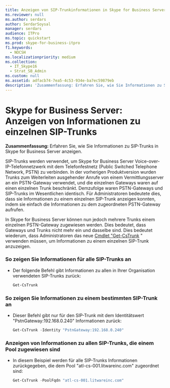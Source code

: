 ```yaml
---
title: Anzeigen von SIP-Trunkinformationen in Skype for Business Server
ms.reviewer: null
ms.author: serdars
author: SerdarSoysal
manager: serdars
audience: ITPro
ms.topic: quickstart
ms.prod: skype-for-business-itpro
f1.keywords:
  - NOCSH
ms.localizationpriority: medium
ms.collection:
  - IT_Skype16
  - Strat_SB_Admin
ms.custom: null
ms.assetid: adfacb74-7ea5-4c53-934e-ba7ec59879eb
description: 'Zusammenfassung: Erfahren Sie, wie Sie Informationen zu SIP-Trunks in Skype for Business Server anzeigen.'
---
```


# <a name="skype-for-business-server-view-information-about-individual-sip-trunks"></a>Skype for Business Server: Anzeigen von Informationen zu einzelnen SIP-Trunks 
 
**Zusammenfassung:** Erfahren Sie, wie Sie Informationen zu SIP-Trunks in Skype for Business Server anzeigen.
  
SIP-Trunks werden verwendet, um Skype for Business Server Voice-over-IP-Telefonnetzwerk mit dem Telefonfestnetz (Public Switched Telephone Network, PSTN) zu verbinden. In der vorherigen Produktversion wurden Trunks zum Weiterleiten ausgehender Anrufe von einem Vermittlungsserver an ein PSTN-Gateway verwendet, und die einzelnen Gateways waren auf einen einzelnen Trunk beschränkt. Demzufolge waren PSTN-Gateways und SIP-Trunks im Wesentlichen identisch. Für Administratoren bedeutete dies, dass sie Informationen zu einem einzelnen SIP-Trunk anzeigen konnten, indem sie einfach die Informationen zu dem zugeordneten PSTN-Gateway aufrufen.
  
In Skype for Business Server können nun jedoch mehrere Trunks einem einzelnen PSTN-Gateway zugewiesen werden. Dies bedeutet, dass Gateways und Trunks nicht mehr ein und dasselbe sind. Dies bedeutet wiederum, dass Administratoren das neue [Cmdlet "Get-CsTrunk](/powershell/module/skype/get-cstrunk) " verwenden müssen, um Informationen zu einem einzelnen SIP-Trunk anzuzeigen.
  
### <a name="to-view-information-for-all-your-sip-trunks"></a>So zeigen Sie Informationen für alle SIP-Trunks an

- Der folgende Befehl gibt Informationen zu allen in Ihrer Organisation verwendeten SIP-Trunks zurück:
    
  ```powershell
  Get-CsTrunk
  ```

### <a name="to-view-information-for-a-specific-sip-trunk"></a>So zeigen Sie Informationen zu einem bestimmten SIP-Trunk an

- Dieser Befehl gibt nur für den SIP-Trunk mit dem Identitätswert "PstnGateway:192.168.0.240" Informationen zurück:
    
  ```powershell
  Get-CsTrunk -Identity "PstnGateway:192.168.0.240"
  ```

### <a name="view-information-for-all-the-sip-trunks-assigned-to-a-pool"></a>Anzeigen von Informationen zu allen SIP-Trunks, die einem Pool zugewiesen sind

- In diesem Beispiel werden für alle SIP-Trunks Informationen zurückgegeben, die dem Pool "atl-cs-001.litwareinc.com" zugeordnet sind:
    
  ```powershell
  Get-CsTrunk -PoolFqdn "atl-cs-001.litwareinc.com"
  ```
